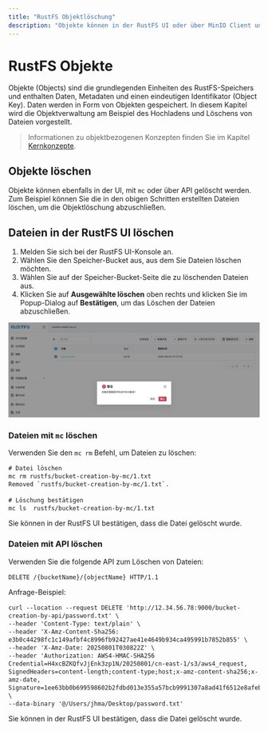 ```yaml
---
title: "RustFS Objektlöschung"
description: "Objekte können in der RustFS UI oder über MinIO Client und API gelöscht werden."
---
```


# RustFS Objekte

Objekte (Objects) sind die grundlegenden Einheiten des RustFS-Speichers und enthalten Daten, Metadaten und einen eindeutigen Identifikator (Object Key). Daten werden in Form von Objekten gespeichert. In diesem Kapitel wird die Objektverwaltung am Beispiel des Hochladens und Löschens von Dateien vorgestellt.

> Informationen zu objektbezogenen Konzepten finden Sie im Kapitel [Kernkonzepte](../../concepts/glossary.md).

## Objekte löschen

Objekte können ebenfalls in der UI, mit `mc` oder über API gelöscht werden. Zum Beispiel können Sie die in den obigen Schritten erstellten Dateien löschen, um die Objektlöschung abzuschließen.

## Dateien in der RustFS UI löschen

1. Melden Sie sich bei der RustFS UI-Konsole an.
1. Wählen Sie den Speicher-Bucket aus, aus dem Sie Dateien löschen möchten.
1. Wählen Sie auf der Speicher-Bucket-Seite die zu löschenden Dateien aus.
1. Klicken Sie auf **Ausgewählte löschen** oben rechts und klicken Sie im Popup-Dialog auf **Bestätigen**, um das Löschen der Dateien abzuschließen.

![Objeklöschung aus UI](images/delete_file_from_ui.png)

### Dateien mit `mc` löschen

Verwenden Sie den `mc rm` Befehl, um Dateien zu löschen:

```
# Datei löschen
mc rm rustfs/bucket-creation-by-mc/1.txt
Removed `rustfs/bucket-creation-by-mc/1.txt`.

# Löschung bestätigen
mc ls  rustfs/bucket-creation-by-mc/1.txt
```

Sie können in der RustFS UI bestätigen, dass die Datei gelöscht wurde.

### Dateien mit API löschen

Verwenden Sie die folgende API zum Löschen von Dateien:

```
DELETE /{bucketName}/{objectName} HTTP/1.1
```

Anfrage-Beispiel:

```
curl --location --request DELETE 'http://12.34.56.78:9000/bucket-creation-by-api/password.txt' \
--header 'Content-Type: text/plain' \
--header 'X-Amz-Content-Sha256: e3b0c44298fc1c149afbf4c8996fb92427ae41e4649b934ca495991b7852b855' \
--header 'X-Amz-Date: 20250801T030822Z' \
--header 'Authorization: AWS4-HMAC-SHA256 Credential=H4xcBZKQfvJjEnk3zp1N/20250801/cn-east-1/s3/aws4_request, SignedHeaders=content-length;content-type;host;x-amz-content-sha256;x-amz-date, Signature=1ee63bb0b699598602b2fdbd013e355a57bcb9991307a8ad41f6512e8afebf3a' \
--data-binary '@/Users/jhma/Desktop/password.txt'
```

Sie können in der RustFS UI bestätigen, dass die Datei gelöscht wurde.
